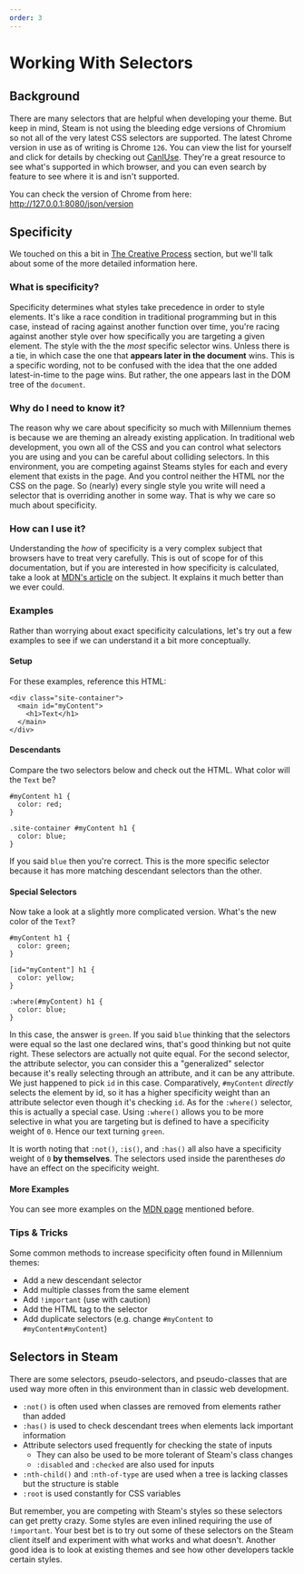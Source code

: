 ```yaml
---
order: 3
---
```


# Working With Selectors

## Background

There are many selectors that are helpful when developing your theme. But keep in mind, Steam is not using the bleeding edge versions of Chromium so not all of the very latest CSS selectors are supported. The latest Chrome version in use as of writing is Chrome `126`.
You can view the list for yourself and click for details by checking out [CanIUse](https://caniuse.com/?compare=chrome+126&compareCats=CSS). They're a great resource to see what's supported in which browser, and you can even search by feature to see where it is and isn't supported.

You can check the version of Chrome from here:
http://127.0.0.1:8080/json/version

## Specificity

We touched on this a bit in [The Creative Process](./process.md) section, but we'll talk about some of the more detailed information here.

### What is specificity?

Specificity determines what styles take precedence in order to style elements. It's like a race condition in traditional programming but in this case, instead of racing against another function over time, you're racing against another style over how specifically you are targeting a given element. The style with the the _most_ specific selector wins. Unless there is a tie, in which case the one that **appears later in the document** wins. This is a specific wording, not to be confused with the idea that the one added latest-in-time to the page wins. But rather, the one appears last in the DOM tree of the `document`.

### Why do I need to know it?

The reason why we care about specificity so much with Millennium themes is because we are theming an already existing application. In traditional web development, you own all of the CSS and you can control what selectors you are using and you can be careful about colliding selectors. In this environment, you are competing against Steams styles for each and every element that exists in the page. And you control neither the HTML nor the CSS on the page. So (nearly) every single style you write will need a selector that is overriding another in some way. That is why we care so much about specificity.

### How can I use it?

Understanding the _how_ of specificity is a very complex subject that browsers have to treat very carefully. This is out of scope for of this documentation, but if you are interested in how specificity is calculated, take a look at [MDN's article](https://developer.mozilla.org/en-US/docs/Web/CSS/Specificity) on the subject. It explains it much better than we ever could.

### Examples

Rather than worrying about exact specificity calculations, let's try out a few examples to see if we can understand it a bit more conceptually.

#### Setup

For these examples, reference this HTML:

```html:line-numbers
<div class="site-container">
  <main id="myContent">
    <h1>Text</h1>
  </main>
</div>
```

#### Descendants

Compare the two selectors below and check out the HTML. What color will the `Text` be?

```css:line-numbers
#myContent h1 {
  color: red;
}

.site-container #myContent h1 {
  color: blue;
}
```

If you said `blue` then you're correct. This is the more specific selector because it has more matching descendant selectors than the other.

#### Special Selectors

Now take a look at a slightly more complicated version. What's the new color of the `Text`?

```css:line-numbers
#myContent h1 {
  color: green;
}

[id="myContent"] h1 {
  color: yellow;
}

:where(#myContent) h1 {
  color: blue;
}
```

In this case, the answer is `green`. If you said `blue` thinking that the selectors were equal so the last one declared wins, that's good thinking but not quite right. These selectors are actually not quite equal. For the second selector, the attribute selector, you can consider this a "generalized" selector because it's really selecting through an attribute, and it can be any attribute. We just happened to pick `id` in this case. Comparatively, `#myContent` _directly_ selects the element by id, so it has a higher specificity weight than an attribute selector even though it's checking `id`. As for the `:where()` selector, this is actually a special case. Using `:where()` allows you to be more selective in what you are targeting but is defined to have a specificity weight of `0`. Hence our text turning `green`.

It is worth noting that `:not()`, `:is()`, and `:has()` all also have a specificity weight of `0` **by themselves**. The selectors used inside the parentheses _do_ have an effect on the specificity weight.

#### More Examples

You can see more examples on the [MDN page](https://developer.mozilla.org/en-US/docs/Web/CSS/Specificity#examples) mentioned before.

### Tips & Tricks

Some common methods to increase specificity often found in Millennium themes:

-   Add a new descendant selector
-   Add multiple classes from the same element
-   Add `!important` (use with caution)
-   Add the HTML tag to the selector
-   Add duplicate selectors (e.g. change `#myContent` to `#myContent#myContent`)

## Selectors in Steam

There are some selectors, pseudo-selectors, and pseudo-classes that are used way more often in this environment than in classic web development.

-   `:not()` is often used when classes are removed from elements rather than added
-   `:has()` is used to check descendant trees when elements lack important information
-   Attribute selectors used frequently for checking the state of inputs
    -   They can also be used to be more tolerant of Steam's class changes
    -   `:disabled` and `:checked` are also used for inputs
-   `:nth-child()` and `:nth-of-type` are used when a tree is lacking classes but the structure is stable
-   `:root` is used constantly for CSS variables

But remember, you are competing with Steam's styles so these selectors can get pretty crazy. Some styles are even inlined requiring the use of `!important`. Your best bet is to try out some of these selectors on the Steam client itself and experiment with what works and what doesn't. Another good idea is to look at existing themes and see how other developers tackle certain styles.
